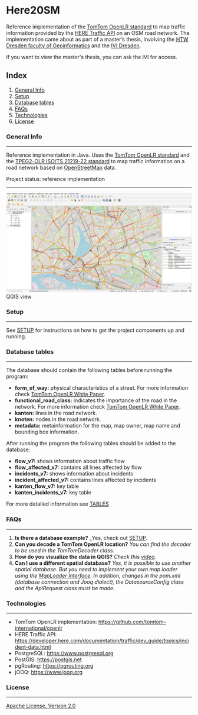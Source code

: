 # Here20SM

Reference implementation of the [TomTom OpenLR standard](https://www.openlr-association.com/method.html) to map traffic information provided by the [HERE Traffic API](https://developer.here.com/documentation/traffic/dev_guide/topics/what-is.html) on an OSM road network. The implementation came about as part of a master’s thesis, involving the [HTW Dresden faculty of Geoinformatics](https://www.htw-dresden.de/hochschule/fakultaeten/geoinformation) and the [IVI Dresden](https://www.ivi.fraunhofer.de). 

If you want to view the master's thesis, you can ask the IVI for access.

## Index
1. [General Info](#general-info)
2. [Setup](#setup)
3. [Database tables](#tables)
4. [FAQs](#faqs)
5. [Technologies](#technologies)
6. [License](#license)

### General Info
***
Reference implementation in Java. Uses the [TomTom OpenLR standard](https://www.openlr-association.com/method.html) and the [TPEG2-OLR ISO/TS 21219-22 standard](https://www.iso.org/standard/63122.html) to map traffic information on a road network based on [OpenStreetMap](https://www.openstreetmap.org/#map=6/51.330/10.453) data. 

Project status: reference implementation
***
![qgisView](src/main/resources/Screenshots/HamburgQGIS.png)
QGIS view

### Setup
***
See [SETUP](SETUP.md) for instructions on how to get the project components up and running.

### Database tables 
***
The database should contain the following tables before running the program: 
+ **form_of_way:** physical characteristics of a street. For more information check [TomTom OpenLR White Paper](https://www.openlr-association.com/fileadmin/user_upload/openlr-whitepaper_v1.5.pdf).
+ **functional_road_class:** indicates the importance of the road in the network. For more information check [TomTom OpenLR White Paper](https://www.openlr-association.com/fileadmin/user_upload/openlr-whitepaper_v1.5.pdf).
+ **kanten:** lines in the road network. 
+ **knoten:** nodes in the road network. 
+ **metadata:** metainformation for the map, map owner, map name and bounding box information.


After running the program the following tables should be added to the database:
+ **flow_v7:** shows information about traffic flow
+ **flow_affected_v7:** contains all lines affected by flow
+ **incidents_v7:** shows information about incidents 
+ **incident_affected_v7:** contains lines affected by incidents
+ **kanten_flow_v7:** key table
+ **kanten_incidents_v7:** key table

For more detailed information see [TABLES](TABLES.md)

### FAQs
***
1. **Is there a database example?**
_Yes, check out [SETUP](SETUP.md). 
2. **Can you decode a TomTom OpenLR location?**
_You can find the decoder to be used in the TomTomDecoder class._ 
3. **How do you visualize the data in QGIS?**
_Check this [video](https://www.youtube.com/watch?v=17AZQ2-5Rrk)._
4. **Can I use a different spatial database?** _Yes, it is possible to use another spatial database. But you need to implement your own map loader using the [MapLoader Interface](src/main/java/Loader/MapLoader.java). In addition, changes in the pom.xml (database connection and Jooq dialect), the DatasourceConfig class and the ApiRequest class must be made._ 

### Technologies
***
* TomTom OpenLR implementation: <https://github.com/tomtom-international/openlr>
* HERE Traffic API: <https://developer.here.com/documentation/traffic/dev_guide/topics/incident-data.html>
* PostgreSQL: <https://www.postgresql.org>
* PostGIS: <https://postgis.net>
* pgRouting: <https://pgrouting.org>
* jOOQ: <https://www.jooq.org>


### License
***
[Apache License, Version 2.0](http://www.apache.org/licenses/LICENSE-2.0.html)
